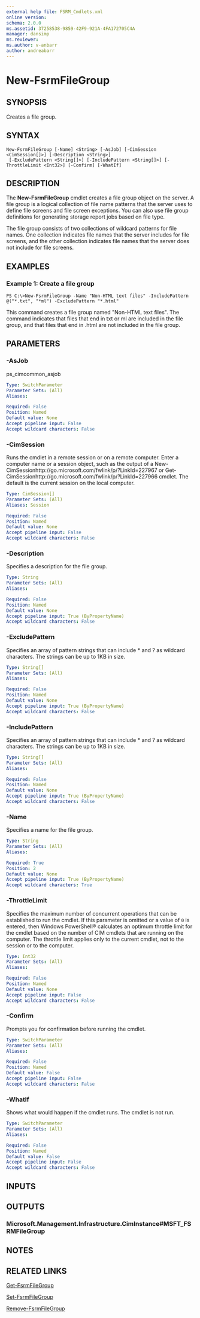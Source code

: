 ```yaml
---
external help file: FSRM_Cmdlets.xml
online version: 
schema: 2.0.0
ms.assetid: 37258538-9859-42F9-921A-4FA172705C4A
manager: dansimp
ms.reviewer:
ms.author: v-anbarr
author: andreabarr
---
```


# New-FsrmFileGroup

## SYNOPSIS
Creates a file group.

## SYNTAX

```
New-FsrmFileGroup [-Name] <String> [-AsJob] [-CimSession <CimSession[]>] [-Description <String>]
 [-ExcludePattern <String[]>] [-IncludePattern <String[]>] [-ThrottleLimit <Int32>] [-Confirm] [-WhatIf]
```

## DESCRIPTION
The **New-FsrmFileGroup** cmdlet creates a file group object on the server.
A file group is a logical collection of file name patterns that the server uses to define file screens and file screen exceptions.
You can also use file group definitions for generating storage report jobs based on file type.

The file group consists of two collections of wildcard patterns for file names.
One collection indicates file names that the server includes for file screens, and the other collection indicates file names that the server does not include for file screens.

## EXAMPLES

### Example 1: Create a file group
```
PS C:\>New-FsrmFileGroup -Name "Non-HTML text files" -IncludePattern @("*.txt", "*ml") -ExcludePattern "*.html"
```

This command creates a file group named "Non-HTML text files".
The command indicates that files that end in txt or ml are included in the file group, and that files that end in .html are not included in the file group.

## PARAMETERS

### -AsJob
ps_cimcommon_asjob

```yaml
Type: SwitchParameter
Parameter Sets: (All)
Aliases: 

Required: False
Position: Named
Default value: None
Accept pipeline input: False
Accept wildcard characters: False
```

### -CimSession
Runs the cmdlet in a remote session or on a remote computer.
Enter a computer name or a session object, such as the output of a New-CimSessionhttp://go.microsoft.com/fwlink/p/?LinkId=227967 or Get-CimSessionhttp://go.microsoft.com/fwlink/p/?LinkId=227966 cmdlet.
The default is the current session on the local computer.

```yaml
Type: CimSession[]
Parameter Sets: (All)
Aliases: Session

Required: False
Position: Named
Default value: None
Accept pipeline input: False
Accept wildcard characters: False
```

### -Description
Specifies a description for the file group.

```yaml
Type: String
Parameter Sets: (All)
Aliases: 

Required: False
Position: Named
Default value: None
Accept pipeline input: True (ByPropertyName)
Accept wildcard characters: False
```

### -ExcludePattern
Specifies an array of pattern strings that can include * and ?
as wildcard characters.
The strings can be up to 1KB in size.

```yaml
Type: String[]
Parameter Sets: (All)
Aliases: 

Required: False
Position: Named
Default value: None
Accept pipeline input: True (ByPropertyName)
Accept wildcard characters: False
```

### -IncludePattern
Specifies an array of pattern strings that can include * and ?
as wildcard characters.
The strings can be up to 1KB in size.

```yaml
Type: String[]
Parameter Sets: (All)
Aliases: 

Required: False
Position: Named
Default value: None
Accept pipeline input: True (ByPropertyName)
Accept wildcard characters: False
```

### -Name
Specifies a name for the file group.

```yaml
Type: String
Parameter Sets: (All)
Aliases: 

Required: True
Position: 2
Default value: None
Accept pipeline input: True (ByPropertyName)
Accept wildcard characters: True
```

### -ThrottleLimit
Specifies the maximum number of concurrent operations that can be established to run the cmdlet.
If this parameter is omitted or a value of `0` is entered, then Windows PowerShell® calculates an optimum throttle limit for the cmdlet based on the number of CIM cmdlets that are running on the computer.
The throttle limit applies only to the current cmdlet, not to the session or to the computer.

```yaml
Type: Int32
Parameter Sets: (All)
Aliases: 

Required: False
Position: Named
Default value: None
Accept pipeline input: False
Accept wildcard characters: False
```

### -Confirm
Prompts you for confirmation before running the cmdlet.

```yaml
Type: SwitchParameter
Parameter Sets: (All)
Aliases: 

Required: False
Position: Named
Default value: False
Accept pipeline input: False
Accept wildcard characters: False
```

### -WhatIf
Shows what would happen if the cmdlet runs.
The cmdlet is not run.

```yaml
Type: SwitchParameter
Parameter Sets: (All)
Aliases: 

Required: False
Position: Named
Default value: False
Accept pipeline input: False
Accept wildcard characters: False
```

## INPUTS

## OUTPUTS

### Microsoft.Management.Infrastructure.CimInstance#MSFT_FSRMFileGroup

## NOTES

## RELATED LINKS

[Get-FsrmFileGroup](./Get-FsrmFileGroup.md)

[Set-FsrmFileGroup](./Set-FsrmFileGroup.md)

[Remove-FsrmFileGroup](./Remove-FsrmFileGroup.md)

